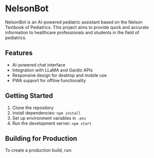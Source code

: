 # NelsonBot

NelsonBot is an AI-powered pediatric assistant based on the Nelson Textbook of Pediatrics. This project aims to provide quick and accurate information to healthcare professionals and students in the field of pediatrics.

## Features

- AI-powered chat interface
- Integration with LLaMA and Gardio APIs
- Responsive design for desktop and mobile use
- PWA support for offline functionality

## Getting Started

1. Clone the repository
2. Install dependencies: `npm install`
3. Set up environment variables in `.env`
4. Run the development server: `npm start`

## Building for Production

To create a production build, run:


